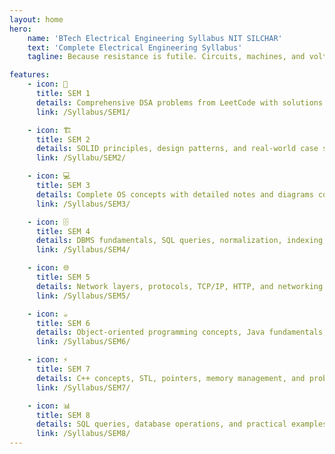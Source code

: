 ```yaml
---
layout: home
hero:
    name: 'BTech Electrical Engineering Syllabus NIT SILCHAR'
    text: 'Complete Electrical Engineering Syllabus'
    tagline: Because resistance is futile. Circuits, machines, and voltage-induced trauma await.

features:
    - icon: 🎯
      title: SEM 1
      details: Comprehensive DSA problems from LeetCode with solutions in Java and C++. Organized by topics and difficulty.
      link: /Syllabus/SEM1/

    - icon: 🏗️
      title: SEM 2
      details: SOLID principles, design patterns, and real-world case studies with complete implementations.
      link: /Syllabu/SEM2/

    - icon: 💻
      title: SEM 3
      details: Complete OS concepts with detailed notes and diagrams covering processes, memory, and more.
      link: /Syllabus/SEM3/

    - icon: 🗄️
      title: SEM 4
      details: DBMS fundamentals, SQL queries, normalization, indexing, and optimization techniques.
      link: /Syllabus/SEM4/

    - icon: 🌐
      title: SEM 5
      details: Network layers, protocols, TCP/IP, HTTP, and networking concepts with visual diagrams.
      link: /Syllabus/SEM5/

    - icon: ☕
      title: SEM 6
      details: Object-oriented programming concepts, Java fundamentals, multithreading, and exception handling.
      link: /Syllabus/SEM6/

    - icon: ⚡
      title: SEM 7
      details: C++ concepts, STL, pointers, memory management, and problem-solving techniques.
      link: /Syllabus/SEM7/

    - icon: 📊
      title: SEM 8
      details: SQL queries, database operations, and practical examples for interview preparation.
      link: /Syllabus/SEM8/
---
```

